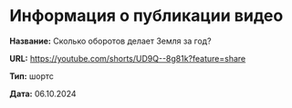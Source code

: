 # Информация о публикации видео

**Название:** Сколько оборотов делает Земля за год?

**URL:** https://youtube.com/shorts/UD9Q--8g81k?feature=share

**Тип:** шортс

**Дата:** 06.10.2024

